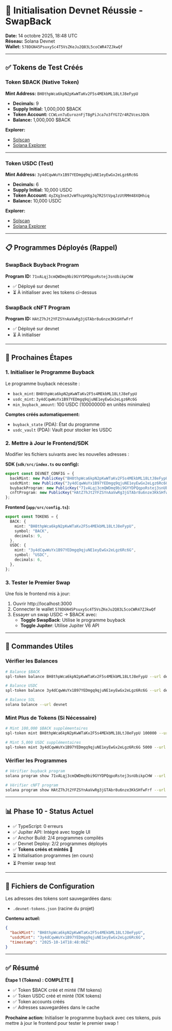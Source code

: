 # 🎉 Initialisation Devnet Réussie - SwapBack

**Date:** 14 octobre 2025, 18:48 UTC  
**Réseau:** Solana Devnet  
**Wallet:** `578DGN45PsuxySc4T5VsZKeJu2Q83L5coCWR47ZJkwQf`

---

## ✅ Tokens de Test Créés

### Token $BACK (Native Token)

**Mint Address:** `BH8thpWca6kpN2pKwWTaKv2F5s4MEkbML18LtJ8eFypU`

- **Decimals:** 9
- **Supply Initial:** 1,000,000 $BACK
- **Token Account:** `CCWLvn7uEuroznFjT8gPiJca7o3fYG7Zr4RZVcesJQVk`
- **Balance:** 1,000,000 $BACK

**Explorer:**

- [Solscan](https://solscan.io/token/BH8thpWca6kpN2pKwWTaKv2F5s4MEkbML18LtJ8eFypU?cluster=devnet)
- [Solana Explorer](https://explorer.solana.com/address/BH8thpWca6kpN2pKwWTaKv2F5s4MEkbML18LtJ8eFypU?cluster=devnet)

---

### Token USDC (Test)

**Mint Address:** `3y4dCqwWuYx1B97YEDmgq9qjuNE1eyEwGx2eLgz6Rc6G`

- **Decimals:** 6
- **Supply Initial:** 10,000 USDC
- **Token Account:** `4yZXg3neXJvWfhzpHXgJq7R2StVpqJzUtRMH48XQHhiq`
- **Balance:** 10,000 USDC

**Explorer:**

- [Solscan](https://solscan.io/token/3y4dCqwWuYx1B97YEDmgq9qjuNE1eyEwGx2eLgz6Rc6G?cluster=devnet)
- [Solana Explorer](https://explorer.solana.com/address/3y4dCqwWuYx1B97YEDmgq9qjuNE1eyEwGx2eLgz6Rc6G?cluster=devnet)

---

## 📋 Programmes Déployés (Rappel)

### SwapBack Buyback Program

**Program ID:** `71vALqj3cmQWDmq9bi9GYYDPQqpoRstej3snUbikpCHW`

- ✅ Déployé sur devnet
- ⏳ À initialiser avec les tokens ci-dessus

### SwapBack cNFT Program

**Program ID:** `HAtZ7hJt2YFZSYnAaVwRg3jGTAbr8u6nze3KkSHfwFrf`

- ✅ Déployé sur devnet
- ⏳ À initialiser

---

## 🎯 Prochaines Étapes

### 1. Initialiser le Programme Buyback

Le programme buyback nécessite :

- `back_mint`: `BH8thpWca6kpN2pKwWTaKv2F5s4MEkbML18LtJ8eFypU`
- `usdc_mint`: `3y4dCqwWuYx1B97YEDmgq9qjuNE1eyEwGx2eLgz6Rc6G`
- `min_buyback_amount`: 100 USDC (100000000 en unités minimales)

**Comptes créés automatiquement:**

- `buyback_state` (PDA): État du programme
- `usdc_vault` (PDA): Vault pour stocker les USDC

### 2. Mettre à Jour le Frontend/SDK

Modifier les fichiers suivants avec les nouvelles adresses :

**SDK (`sdk/src/index.ts` ou config):**

```typescript
export const DEVNET_CONFIG = {
  backMint: new PublicKey("BH8thpWca6kpN2pKwWTaKv2F5s4MEkbML18LtJ8eFypU"),
  usdcMint: new PublicKey("3y4dCqwWuYx1B97YEDmgq9qjuNE1eyEwGx2eLgz6Rc6G"),
  buybackProgram: new PublicKey("71vALqj3cmQWDmq9bi9GYYDPQqpoRstej3snUbikpCHW"),
  cnftProgram: new PublicKey("HAtZ7hJt2YFZSYnAaVwRg3jGTAbr8u6nze3KkSHfwFrf"),
};
```

**Frontend (`app/src/config.ts`):**

```typescript
export const TOKENS = {
  BACK: {
    mint: "BH8thpWca6kpN2pKwWTaKv2F5s4MEkbML18LtJ8eFypU",
    symbol: "BACK",
    decimals: 9,
  },
  USDC: {
    mint: "3y4dCqwWuYx1B97YEDmgq9qjuNE1eyEwGx2eLgz6Rc6G",
    symbol: "USDC",
    decimals: 6,
  },
};
```

### 3. Tester le Premier Swap

Une fois le frontend mis à jour:

1. Ouvrir http://localhost:3000
2. Connecter le wallet `578DGN45PsuxySc4T5VsZKeJu2Q83L5coCWR47ZJkwQf`
3. Essayer un swap USDC → $BACK avec:
   - **Toggle SwapBack**: Utilise le programme buyback
   - **Toggle Jupiter**: Utilise Jupiter V6 API

---

## 🔧 Commandes Utiles

### Vérifier les Balances

```bash
# Balance $BACK
spl-token balance BH8thpWca6kpN2pKwWTaKv2F5s4MEkbML18LtJ8eFypU --url devnet

# Balance USDC
spl-token balance 3y4dCqwWuYx1B97YEDmgq9qjuNE1eyEwGx2eLgz6Rc6G --url devnet

# Balance SOL
solana balance --url devnet
```

### Mint Plus de Tokens (Si Nécessaire)

```bash
# Mint 100,000 $BACK supplémentaires
spl-token mint BH8thpWca6kpN2pKwWTaKv2F5s4MEkbML18LtJ8eFypU 100000 --url devnet

# Mint 5,000 USDC supplémentaires
spl-token mint 3y4dCqwWuYx1B97YEDmgq9qjuNE1eyEwGx2eLgz6Rc6G 5000 --url devnet
```

### Vérifier les Programmes

```bash
# Vérifier buyback program
solana program show 71vALqj3cmQWDmq9bi9GYYDPQqpoRstej3snUbikpCHW --url devnet

# Vérifier cNFT program
solana program show HAtZ7hJt2YFZSYnAaVwRg3jGTAbr8u6nze3KkSHfwFrf --url devnet
```

---

## 📊 Phase 10 - Status Actuel

- ✅ TypeScript: 0 erreurs
- ✅ Jupiter API: Intégré avec toggle UI
- ✅ Anchor Build: 2/4 programmes compilés
- ✅ Devnet Deploy: 2/2 programmes déployés
- ✅ **Tokens créés et mintés** 🎉
- ⏳ Initialisation programmes (en cours)
- ⏳ Premier swap test

---

## 💾 Fichiers de Configuration

Les adresses des tokens sont sauvegardées dans:

- `.devnet-tokens.json` (racine du projet)

**Contenu actuel:**

```json
{
  "backMint": "BH8thpWca6kpN2pKwWTaKv2F5s4MEkbML18LtJ8eFypU",
  "usdcMint": "3y4dCqwWuYx1B97YEDmgq9qjuNE1eyEwGx2eLgz6Rc6G",
  "timestamp": "2025-10-14T18:48:06Z"
}
```

---

## ✅ Résumé

**Étape 1 (Tokens) : COMPLÈTE** 🎉

- ✅ Token $BACK créé et minté (1M tokens)
- ✅ Token USDC créé et minté (10K tokens)
- ✅ Token accounts créés
- ✅ Adresses sauvegardées dans le cache

**Prochaine action:** Initialiser le programme buyback avec ces tokens, puis mettre à jour le frontend pour tester le premier swap !

